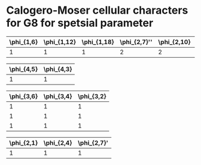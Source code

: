 # Calogero-Moser cellular characters for G8 for spetsial parameter

| \phi_{1,6}| \phi_{1,12}| \phi_{1,18}| \phi_{2,7}''| \phi_{2,10}| \phi_{2,13}| \phi_{3,8} |
| ----| ----| ----| ----| ----| ----| ---- |
| 1| 1| 1| 2| 2| 2| 3 |

| \phi_{4,5}| \phi_{4,3} |
| ----| ---- |
| 1| 1 |

| \phi_{3,6}| \phi_{3,4}| \phi_{3,2} |
| ----| ----| ---- |
| 1| 1| 1 |
| 1| 1| 1 |
| 1| 1| 1 |

| \phi_{2,1}| \phi_{2,4}| \phi_{2,7}' |
| ----| ----| ---- |
| 1| 1| 1 |


